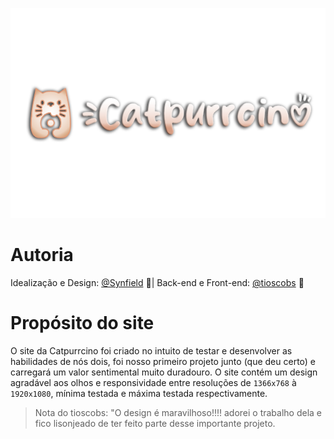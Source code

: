 ![](https://github.com/ImSynfield/Catpurrcino/blob/main/images/logo.png)
# Autoria

Idealização e Design: [@Synfield](https://github.com/ImSynfield "@Synfield") 🌻|
Back-end e Front-end: [@tioscobs](https://github.com/tioscobs "@tioscobs") 🦭

# Propósito do site

O site da Catpurrcino foi criado no intuito de testar e desenvolver as habilidades de nós dois, foi nosso primeiro projeto junto (que deu certo) e carregará um valor sentimental muito duradouro.  O site contém um design agradável aos olhos e responsividade entre resoluções de `1366x768` à `1920x1080`, mínima testada e máxima testada respectivamente.

>Nota do tioscobs: "O design é maravilhoso!!!! adorei o trabalho dela e fico lisonjeado de ter feito parte desse importante projeto.
